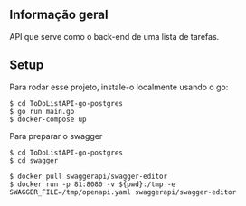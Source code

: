 
## Informação geral
API que serve como o back-end de uma lista de tarefas.


	
## Setup
Para rodar esse projeto, instale-o localmente usando o go:

```
$ cd ToDoListAPI-go-postgres
$ go run main.go 
$ docker-compose up
```
Para preparar o swagger

```
$ cd ToDoListAPI-go-postgres
$ cd swagger

$ docker pull swaggerapi/swagger-editor
$ docker run -p 81:8080 -v ${pwd}:/tmp -e SWAGGER_FILE=/tmp/openapi.yaml swaggerapi/swagger-editor
```


